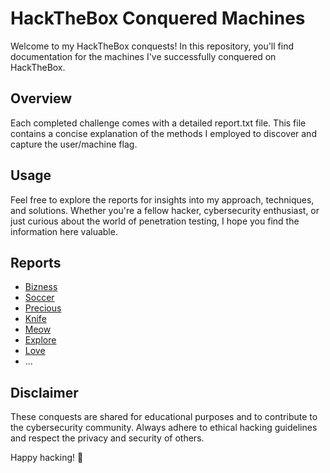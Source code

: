 # HackTheBox Conquered Machines

Welcome to my HackTheBox conquests! In this repository, you'll find documentation for the machines I've successfully conquered on HackTheBox.

## Overview

Each completed challenge comes with a detailed report.txt file. This file contains a concise explanation of the methods I employed to discover and capture the user/machine flag.

## Usage

Feel free to explore the reports for insights into my approach, techniques, and solutions. Whether you're a fellow hacker, cybersecurity enthusiast, or just curious about the world of penetration testing, I hope you find the information here valuable.

## Reports

- [Bizness](./Bizness/report.md)
- [Soccer](./Soccer/report.md)
- [Precious](./Precious/report.md)
- [Knife](./Knife/report.md)
- [Meow](./Meow/report.md)
- [Explore](./Explore/report.md)
- [Love](./Love/report.md)
- ...

## Disclaimer

These conquests are shared for educational purposes and to contribute to the cybersecurity community. Always adhere to ethical hacking guidelines and respect the privacy and security of others.

Happy hacking! 🚀